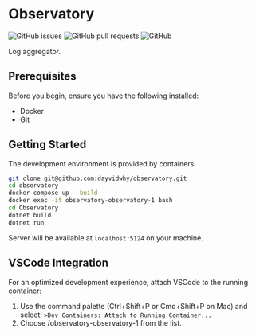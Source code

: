 # Observatory

![GitHub issues](https://img.shields.io/github/issues/dayvidwhy/observatory)
![GitHub pull requests](https://img.shields.io/github/issues-pr/dayvidwhy/observatory)
![GitHub](https://img.shields.io/github/license/dayvidwhy/observatory)

Log aggregator.

## Prerequisites

Before you begin, ensure you have the following installed:
- Docker
- Git

## Getting Started

The development environment is provided by containers.

```bash
git clone git@github.com:dayvidwhy/observatory.git
cd observatory
docker-compose up --build
docker exec -it observatory-observatory-1 bash
cd Observatory
dotnet build
dotnet run
```

Server will be available at `localhost:5124` on your machine.

## VSCode Integration
For an optimized development experience, attach VSCode to the running container:

1. Use the command palette (Ctrl+Shift+P or Cmd+Shift+P on Mac) and select: `>Dev Containers: Attach to Running Container...`
2. Choose /observatory-observatory-1 from the list.
